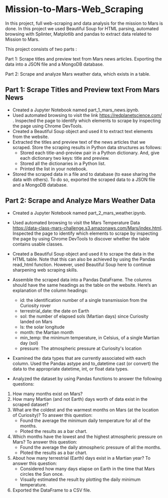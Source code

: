 # Mission-to-Mars-Web_Scraping

In this project, full web-scraping and data analysis for the mission to Mars is done. In this project we used Beautiful Soup for HTML parsing, automated browsing with Splinter, Matplotlib and pandas to extract data  related to Mission to Mars.

This project consists of two parts :

Part 1: Scrape titles and preview text from Mars news articles. Exporting the data into a JSON file and a MongoDB database.

Part 2: Scrape and analyze Mars weather data, which exists in a table.

## Part 1: Scrape Titles and Preview text From Mars News

- Created a Jupyter Notebook named part_1_mars_news.ipynb.
- Used automated browsing to visit the link https://redplanetscience.com/ . Inspected the page to identify which elements to scrape by inspecting the page using Chrome     DevTools.
- Created a Beautiful Soup object and used it to extract text elements from the website.
- Extracted the titles and preview text of the news articles that we scraped. Store the scraping results in Python data structures as follows:
  - Stored each title-and-preview pair in a Python dictionary. And, give each dictionary two keys: title and preview.
  - Stored all the dictionaries in a Python list.
  - Printed the list in your notebook.
- Stored the scraped data in a file and to  database (to ease sharing the data with others). To do so, exported the scraped data to  a JSON file and a MongoDB database.

## Part 2: Scrape and Analyze Mars Weather Data

- Created a Jupyter Notebook named part_2_mars_weather.ipynb.
- Used automated browsing to visit the Mars Temperature Data https://data-class-mars-challenge.s3.amazonaws.com/Mars/index.html. Inspected the page to identify which     elements to scrape by inspecting the page by using Chrome DevTools to discover whether the table contains usable classes.
- Created a Beautiful Soup object and used it to scrape the data in the HTML table. Note that this can also be achieved by using the Pandas read_html function.           However, used Beautiful Soup here to continue sharpening web scraping skills.
- Assemble the scraped data into a Pandas DataFrame. The columns should have the same headings as the table on the website. Here’s an explanation of the column           headings:

  - id: the identification number of a single transmission from the Curiosity rover
  - terrestrial_date: the date on Earth
  - sol: the number of elapsed sols (Martian days) since Curiosity landed on Mars
  - ls: the solar longitude
  - month: the Martian month
  - min_temp: the minimum temperature, in Celsius, of a single Martian day (sol)
  - pressure: The atmospheric pressure at Curiosity's location
- Examined the data types that are currently associated with each column. Used the Pandas astype and to_datetime cast (or convert) the data to the appropriate           datetime, int, or float data types.
- Analyzed the dataset by using Pandas functions to answer the following questions:
 1. How many months exist on Mars?
 2. How many Martian (and not Earth) days worth of data exist in the scraped dataset?
 3. What are the coldest and the warmest months on Mars (at the location of Curiosity)? To answer this question:
      - Found the average the minimum daily temperature for all of the months.
      - Ploted the results as a bar chart.
 4. Which months have the lowest and the highest atmospheric pressure on Mars? To answer this question:
      - Found the average the daily atmospheric pressure of all the months.
      - Ploted the results as a bar chart.
 5. About how many terrestrial (Earth) days exist in a Martian year? To answer this question:
      - Considered how many days elapse on Earth in the time that Mars circles the Sun once.
      - Visually estimated the result by plotting the daily minimum temperature.
 6. Exported the DataFrame to a CSV file.
















